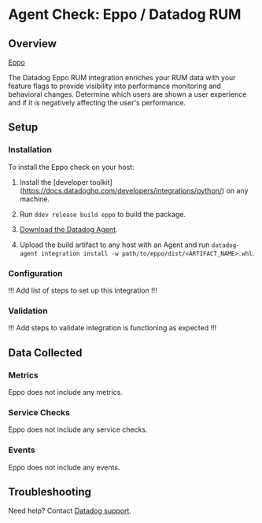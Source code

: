 # Agent Check: Eppo / Datadog RUM

## Overview

[Eppo][1]

The Datadog Eppo RUM integration enriches your RUM data with your feature flags to provide visibility into performance monitoring and behavioral changes. Determine which users are shown a user experience and if it is negatively affecting the user's performance.

## Setup

### Installation

To install the Eppo check on your host:


1. Install the [developer toolkit]
(https://docs.datadoghq.com/developers/integrations/python/)
 on any machine.

2. Run `ddev release build eppo` to build the package.

3. [Download the Datadog Agent][2].

4. Upload the build artifact to any host with an Agent and
 run `datadog-agent integration install -w
 path/to/eppo/dist/<ARTIFACT_NAME>.whl`.

### Configuration

!!! Add list of steps to set up this integration !!!

### Validation

!!! Add steps to validate integration is functioning as expected !!!

## Data Collected

### Metrics

Eppo does not include any metrics.

### Service Checks

Eppo does not include any service checks.

### Events

Eppo does not include any events.

## Troubleshooting

Need help? Contact [Datadog support][3].

[1]: https://www.geteppo.com/
[2]: https://app.datadoghq.com/account/settings/agent/latest
[3]: https://docs.datadoghq.com/help/

